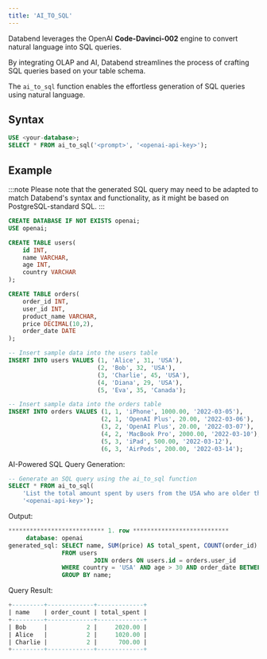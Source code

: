 ```yaml
---
title: 'AI_TO_SQL'
---
```


Databend leverages the OpenAI **Code-Davinci-002** engine to convert natural language into SQL queries.

By integrating OLAP and AI, Databend streamlines the process of crafting SQL queries based on your table schema.

The `ai_to_sql` function enables the effortless generation of SQL queries using natural language.

## Syntax

```sql
USE <your-database>;
SELECT * FROM ai_to_sql('<prompt>', '<openai-api-key>');
```

## Example

:::note
Please note that the generated SQL query may need to be adapted to match Databend's syntax and functionality, as it might be based on PostgreSQL-standard SQL.
:::


```sql
CREATE DATABASE IF NOT EXISTS openai;
USE openai;

CREATE TABLE users(
    id INT,
    name VARCHAR,
    age INT,
    country VARCHAR
);

CREATE TABLE orders(
    order_id INT,
    user_id INT,
    product_name VARCHAR,
    price DECIMAL(10,2),
    order_date DATE
);

-- Insert sample data into the users table
INSERT INTO users VALUES (1, 'Alice', 31, 'USA'),
                         (2, 'Bob', 32, 'USA'),
                         (3, 'Charlie', 45, 'USA'),
                         (4, 'Diana', 29, 'USA'),
                         (5, 'Eva', 35, 'Canada');

-- Insert sample data into the orders table
INSERT INTO orders VALUES (1, 1, 'iPhone', 1000.00, '2022-03-05'),
                          (2, 1, 'OpenAI Plus', 20.00, '2022-03-06'),
                          (3, 2, 'OpenAI Plus', 20.00, '2022-03-07'),
                          (4, 2, 'MacBook Pro', 2000.00, '2022-03-10'),
                          (5, 3, 'iPad', 500.00, '2022-03-12'),
                          (6, 3, 'AirPods', 200.00, '2022-03-14');
```

AI-Powered SQL Query Generation:
```sql
-- Generate an SQL query using the ai_to_sql function
SELECT * FROM ai_to_sql(
    'List the total amount spent by users from the USA who are older than 30 years, grouped by their names, along with the number of orders they made in 2022', 
    '<openai-api-key>');
```

Output:
```sql
*************************** 1. row ***************************
     database: openai
generated_sql: SELECT name, SUM(price) AS total_spent, COUNT(order_id) AS total_orders
               FROM users
                        JOIN orders ON users.id = orders.user_id
               WHERE country = 'USA' AND age > 30 AND order_date BETWEEN '2022-01-01' AND '2022-12-31'
               GROUP BY name;
```

Query Result:
```sql
+---------+-------------+-------------+
| name    | order_count | total_spent |
+---------+-------------+-------------+
| Bob     |           2 |     2020.00 |
| Alice   |           2 |     1020.00 |
| Charlie |           2 |      700.00 |
+---------+-------------+-------------+
```
